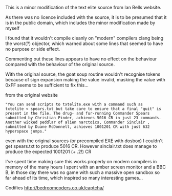 This is a minor modification of the text elite source from Ian Bells
website.

As there was no licence included with the source, it is to be presumed
that it is in the public domain, which includes the minor modification
made by myself

I found that it wouldn't compile cleanly on "modern" compilers
clang being the worst(?) objector, which warned about some lines that
seemed to have no purpose or side effect.

Commenting out these lines appears to have no effect on the behaviour
compared with the behaviour of the original source.

With the original source, the goat soup routine wouldn't recognise 
tokens because of sign expansion making the value invalid, masking the
value with 0xFF seems to be sufficient to fix this...

from the original website

	"You can send scripts to txtelite.exe with a command such as 
	txtelite < spears.txt but take care to ensure that a final "quit" is 
	present in the file. The drug- and fur-running Commander Spears 
	submitted by Christian Pinder, achieves 5016 CR in just 23 commands. 
	Another wicked peddlar of alien narctoics, Commander Sinclair , 
	submitted by Duane McDonnell, achieves 1001201 CR with just 632 
	hyperspace jumps."

even with the original sources (or precompiled EXE with dosbox) I 
couldn't get spears.txt to produce 5016 CR.  However sinclair.txt does
manage to produce the expected 1001201 (+ .2!) CR

I've spent time making sure this works properly on modern compilers in
memory of the many hours I spent with an amber screen monitor and a
BBC B, in those day there was no game with such a massive open sandbox
so far ahead of its time, which inspired so many interesting games...

Codifies
http://bedroomcoders.co.uk/captcha/

